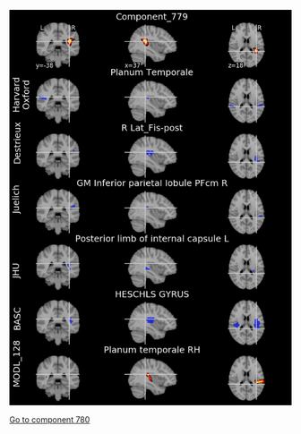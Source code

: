 


![779](preliminary/779.jpg "Component 779")

[Go to component 780](https://parietal-inria.github.io/MODL_atlas/1024/780 "Component 780")